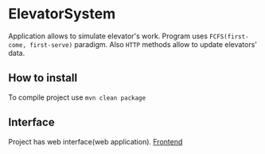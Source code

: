# ElevatorSystem

Application allows to simulate elevator's work. Program uses `FCFS(first-come, first-serve)` paradigm. Also `HTTP` methods allow to update elevators' data.

## How to install

To compile project use `mvn clean package`

## Interface

Project has web interface(web application). [Frontend](https://github.com/DendeberiaOleksandr/ElevatorSystem/tree/frontend)


